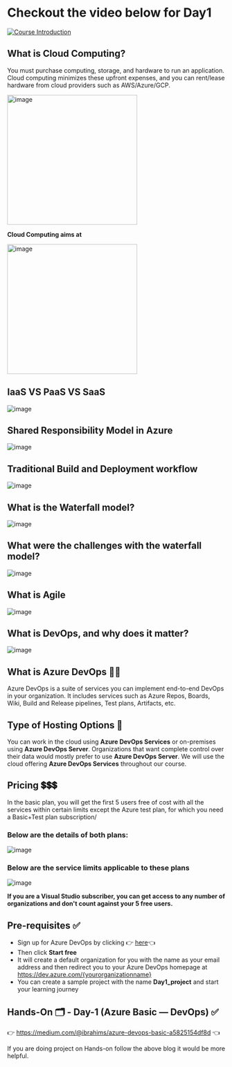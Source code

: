# Checkout the video below for Day1

[![Course Introduction](https://img.youtube.com/vi/ME06qJ2VeXA/sddefault.jpg)](https://youtu.be/ME06qJ2VeXA)


## What is Cloud Computing?
You must purchase computing, storage, and hardware to run an application. Cloud computing minimizes these upfront expenses, and you can rent/lease hardware from cloud providers such as AWS/Azure/GCP.

<img src="https://github.com/piyushsachdeva/AzureDevOps-Zero-to-Hero/assets/40286378/d3e3c678-760f-4b3f-bc31-2817634d1de6" alt="image" width=300 height=300 >



**Cloud Computing aims at**


<img src="https://github.com/piyushsachdeva/AzureDevOps-Zero-to-Hero/assets/40286378/05b2bcf2-d8af-4814-a8e0-e2383548a0b0" alt="image" width=300 height=300 >

## IaaS VS PaaS VS SaaS

![image](https://github.com/piyushsachdeva/AzureDevOps-Zero-to-Hero/assets/40286378/19b803a8-45be-4f30-b32f-aa5be6c601d3)

## Shared Responsibility Model in Azure

![image](https://github.com/piyushsachdeva/AzureDevOps-Zero-to-Hero/assets/40286378/fd327641-f690-4d98-963c-8afa823d869a)

## Traditional Build and Deployment workflow

![image](https://github.com/piyushsachdeva/AzureDevOps-Zero-to-Hero/assets/40286378/51690599-927b-437e-b525-61e3fe4b03f1)


## What is the Waterfall model?

![image](https://github.com/piyushsachdeva/AzureDevOps-Zero-to-Hero/assets/40286378/6a6bd063-8586-4911-a9a2-76be3435a659)

## What were the challenges with the waterfall model?

![image](https://github.com/piyushsachdeva/AzureDevOps-Zero-to-Hero/assets/40286378/24157bd9-191a-409a-80fb-7b0474531500)

## What is Agile

![image](https://github.com/piyushsachdeva/AzureDevOps-Zero-to-Hero/assets/40286378/45cbf236-2254-4332-b1a7-3370e5177a77)

## What is DevOps, and why does it matter?

![image](https://github.com/piyushsachdeva/AzureDevOps-Zero-to-Hero/assets/40286378/5e199e8e-15c1-4ba6-8d75-dcf8dd4ce706)


## What is Azure DevOps 🤷‍♂️
Azure DevOps is a suite of services you can implement end-to-end DevOps in your organization. It includes services such as Azure Repos, Boards, Wiki, Build and Release pipelines, Test plans, Artifacts, etc.

## Type of Hosting Options 🚀
You can work in the cloud using **Azure DevOps Services** or on-premises using **Azure DevOps Server**.
Organizations that want complete control over their data would mostly prefer to use **Azure DevOps Server**.
We will use the cloud offering **Azure DevOps Services** throughout our course.

## Pricing 💲💲💲
In the basic plan, you will get the first 5 users free of cost with all the services within certain limits except the Azure test plan, for which you need a Basic+Test plan subscription/

### Below are the details of both plans:
![image](https://github.com/piyushsachdeva/AzureDevOps-Zero-to-Hero/assets/40286378/7db8657f-46ca-499c-b592-7e0049749ce6)

### Below are the service limits applicable to these plans
![image](https://github.com/piyushsachdeva/AzureDevOps-Zero-to-Hero/assets/40286378/2d97555d-efe1-4c46-8d77-ddc48ee90c4b)

**If you are a Visual Studio subscriber, you can get access to any number of organizations and don't count against your 5 free users.**

## Pre-requisites ✅

- Sign up for Azure DevOps by clicking 👉 [here](https://azure.microsoft.com/en-us/products/devops/)👈
- Then click **Start free**
- It will create a default organization for you with the name as your email address and then redirect you to your Azure DevOps homepage at https://dev.azure.com/{yourorganizationname}
- You can create a sample project with the name **Day1_project** and start your learning journey

## Hands-On 🗂️ - Day-1 (Azure Basic — DevOps)  ✅

👉 https://medium.com/@ibrahims/azure-devops-basic-a5825154df8d 👈

If you are doing project on Hands-on follow the above blog it would be more helpful.

